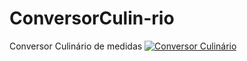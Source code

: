 # ConversorCulin-rio
Conversor Culinário de medidas
[![Conversor Culinário](https://img.youtube.com/vi/QqSmdNl7Jzs/maxresdefault.jpg)](https://youtu.be/QqSmdNl7Jzs)

